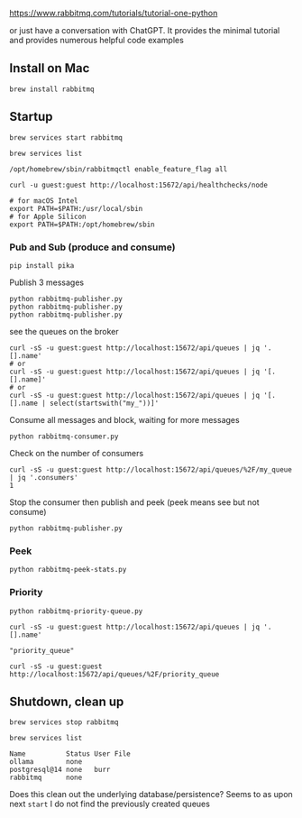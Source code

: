 
https://www.rabbitmq.com/tutorials/tutorial-one-python

or just have a conversation with ChatGPT. It provides the minimal tutorial and provides numerous helpful code examples

## Install on Mac

```
brew install rabbitmq
```

## Startup

```
brew services start rabbitmq
```

```
brew services list
```

```
/opt/homebrew/sbin/rabbitmqctl enable_feature_flag all
```

```
curl -u guest:guest http://localhost:15672/api/healthchecks/node
```

```
# for macOS Intel
export PATH=$PATH:/usr/local/sbin
# for Apple Silicon
export PATH=$PATH:/opt/homebrew/sbin
```

### Pub and Sub (produce and consume)

```
pip install pika
```

Publish 3 messages

```
python rabbitmq-publisher.py
python rabbitmq-publisher.py
python rabbitmq-publisher.py
```

see the queues on the broker

```
curl -sS -u guest:guest http://localhost:15672/api/queues | jq '.[].name'
# or
curl -sS -u guest:guest http://localhost:15672/api/queues | jq '[.[].name]'
# or
curl -sS -u guest:guest http://localhost:15672/api/queues | jq '[.[].name | select(startswith("my_"))]'
```

Consume all messages and block, waiting for more messages

```
python rabbitmq-consumer.py
```

Check on the number of consumers

```
curl -sS -u guest:guest http://localhost:15672/api/queues/%2F/my_queue | jq '.consumers'
1
```

Stop the consumer then publish and peek (peek means see but not consume)

```
python rabbitmq-publisher.py
```

### Peek

```
python rabbitmq-peek-stats.py
```

### Priority

```
python rabbitmq-priority-queue.py
```

```
curl -sS -u guest:guest http://localhost:15672/api/queues | jq '.[].name'
```

```
"priority_queue"
```

```
curl -sS -u guest:guest http://localhost:15672/api/queues/%2F/priority_queue
```




## Shutdown, clean up

```
brew services stop rabbitmq
```

```
brew services list
```

```
Name          Status User File
ollama        none
postgresql@14 none   burr
rabbitmq      none
```

Does this clean out the underlying database/persistence? Seems to as upon next `start` I do not find the previously created queues

